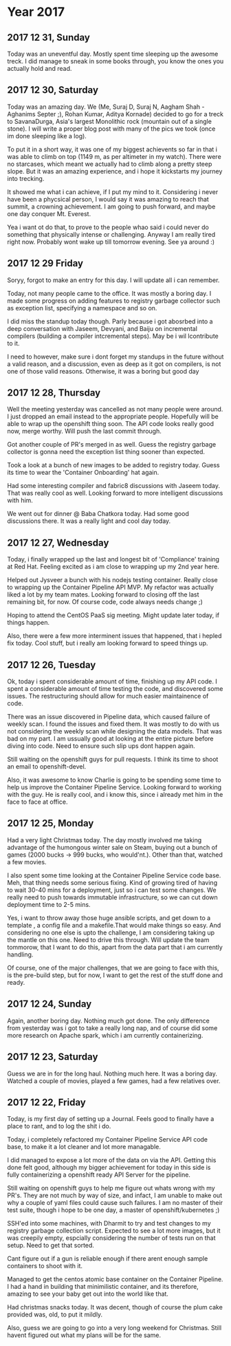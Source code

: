 # Year 2017

## 2017 12 31, Sunday

Today was an uneventful day. Mostly spent time sleeping up the awesome treck. I did
manage to sneak in some books through, you know the ones you actually hold and read.

## 2017 12 30, Saturday

Today was an amazing day. We (Me, Suraj D, Suraj N, Aagham Shah - Aghanims
Septer ;), Rohan Kumar, Aditya Kornade) decided to go for a treck to SavanaDurga,
Asia's largest Monolithic rock (mountain out of a single stone). I will write a
proper blog post with many of the pics we took (once im done sleeping like a log).

To put it in a short way, it was one of my biggest achievents so far in that i was
able to climb on top (1149 m, as per altimeter in my watch). There were no starcases,
which meant we actually had to climb along a pretty steep slope. But it was an
amazing experience, and i hope it kickstarts my journey into trecking.

It showed me what i can achieve, if I put my mind to it. Considering i never have been
a phycsical person, I would say it was amazing to reach that summit, a crowning
achievement. I am going to push forward, and maybe one day conquer Mt. Everest.

Yea i want ot do that, to prove to the people whao said i could never do something that
physically intense or challenging. Anyway I am really tired right now. Probably wont
wake up till tomorrow evening. See ya around :)

## 2017 12 29 Friday

Soryy, forgot to make an entry for this day. I will update all i can remember.

Today, not many people came to the office. It was mostly a boring day. I made some
progress on adding features to registry garbage collector such as exception list,
specifying a namespace and so on.

I did miss  the standup today though. Parly because i got abosrbed into a deep
conversation with Jaseem, Devyani, and Baiju on incremental compilers (building
a compiler intcremental steps). May be i wil lcontribute to it.

I need to however, make sure i dont forget my standups in the future without a valid
reason, and a discussion, even as deep as it got on compilers, is not one of those
valid reasons. Otherwise, it was a boring but good day

## 2017 12 28, Thursday

Well the meeting yesterday was cancelled as not many people were around. I just
dropped an email instead to the appropriate people. Hopefully will be able to
wrap up the openshift thing soon. The API code looks really good now, merge
worthy. Will push the last commit through.

Got another couple of PR's merged in as well. Guess the registry  garbage
collector is gonna need the exception list thing sooner than expected.

Took a look at a bunch of new images to be added to registry today. Guess its
time to wear the 'Container Onboarding' hat again.

Had some interesting compiler and fabric8 discussions with Jaseem today. That
was really cool as well. Looking forward to more intelligent discussions with
him.

We went out for dinner @ Baba Chatkora today. Had some good discussions there.
It was a really light and cool day today.

## 2017 12 27, Wednesday

Today, i finally wrapped up the last and longest bit of 'Compliance' training
at Red Hat. Feeling excited as i am close to wrapping up my 2nd year here.

Helped out Jysveer a bunch with his nodejs testing container. Really close to
wrapping up the Container Pipeline API MVP. My refactor was actually liked a lot
by my team mates. Looking forward to closing off the last remaining bit, for now.
Of course code, code always needs change ;)

Hoping to attend the CentOS PaaS sig meeting. Might update later today, if things
happen.

Also, there were a few more interminent issues that happened, that i hepled fix
today. Cool stuff, but i really am looking forward to speed things up.

## 2017 12 26, Tuesday

Ok, today i spent considerable amount of time, finishing up my API code. I spent
a considerable amount of time testing the code, and discovered some issues. The
restructuring should allow for much easier maintainence of code.

There was an issue discovered in Pipeline data, which caused failure of weekly
scan. I found the issues and fixed them. It was mostly to do with us not
considering the weekly scan while designing the data models. That was bad on my
part. I am ussually good at looking at the entire picture before diving into
code. Need to ensure such slip ups dont happen again.

Still waiting on the openshift guys for pull requests. I think its time to shoot
an email to openshift-devel.

Also, it was awesome to know Charlie is going to be spending some time to help
us improve the Container Pipeline Service. Looking forward to working with the
guy. He is really cool, and i know this, since i already met him in the face to
face at office.

## 2017 12 25, Monday

Had a very light Christmas today. The day mostly involved me taking advantage of
the humongous winter sale on Steam, buying out a bunch of games (2000 bucks ->
999 bucks, who would'nt.).  Other than that, watched a few movies.

I also spent some time looking at the Container Pipeline Service code base. Meh,
that thing needs some serious fixing. Kind of growing tired of having to wait
30-40 mins for a deployment, just so i can test some changes. We really need to
push towards immutable infrastructure, so we can cut down deployment time to 2-5
 mins.

Yes, i want to throw away those huge ansible scripts, and get down to a template
, a config file and a makefile.That would make things so easy. And considering
no one else is upto the challenge, I am considering taking up the mantle on this
one. Need to drive this through. Will update the team tommorow, that I want to
do this, apart from the data part that i am currently handling.

Of course, one of the major challenges, that we are going to face with this, is
the pre-build step, but for now, I want to get the rest of the stuff done and
ready.

## 2017 12 24, Sunday

Again, another boring day. Nothing much got done. The only difference from
yesterday was i got to take a really long nap, and of course did some more
research on Apache spark, which i am currently containerizing.

## 2017 12 23, Saturday

Guess we are in for the long haul. Nothing much here. It was a boring day.
Watched a couple of movies, played a few games, had a few relatives over.

## 2017 12 22, Friday

Today, is my first day of setting up a Journal. Feels good to finally have a
place to rant, and to log the shit i do.

Today, i completely refactored my Container Pipeline Service API code base, to
make it a lot cleaner and lot more managable.

I did managed to expose a lot more of the data on via the API. Getting this done
felt good, although my bigger achievement for today in this side is fully
containerizing a openshift ready API Server for the pipeline.

Still waiting on openshift guys to help me figure out whats wrong with my PR's.
They are not much by way of size, and infact, I am unable to make out why a
couple of yaml files could cause such failures. I am no master of their test
suite, though i hope to be one day, a master of openshift/kubernetes ;)

SSH'ed into some machines, with Dharmit to try and test changes to my registry
garbage collection script. Expected to see a lot more images, but it was
creepily empty, espcially considering the number of tests run on that setup.
Need to get that sorted.

Cant figure out if a gun is reliable enough if there arent enough sample
containers to shoot with it.

Managed to get the centos atomic base container on the Container Pipeline. I had
a hand in building that minimilistic container, and its therefore, amazing to
see your baby get out into the world like that.

Had christmas snacks today. It was decent, though of course the plum cake
provided was, old, to put it mildly.

Also, guess we are going to go into a very long weekend for Christmas. Still
havent figured out what my plans will be for the same.
